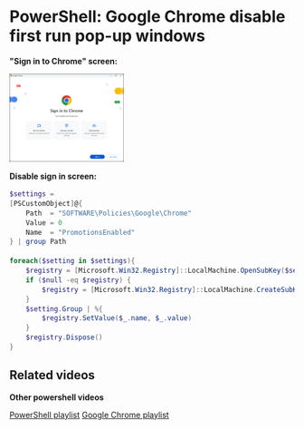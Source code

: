 # PowerShell: Google Chrome disable first run pop-up windows

<b>"Sign in to Chrome" screen:</b>

<img src="img/signin.png" width=40% height=40%>

<b>Disable sign in screen:</b>

```powershell
$settings = 
[PSCustomObject]@{
    Path  = "SOFTWARE\Policies\Google\Chrome"
    Value = 0
    Name  = "PromotionsEnabled"
} | group Path

foreach($setting in $settings){
    $registry = [Microsoft.Win32.Registry]::LocalMachine.OpenSubKey($setting.Name, $true)
    if ($null -eq $registry) {
        $registry = [Microsoft.Win32.Registry]::LocalMachine.CreateSubKey($setting.Name, $true)
    }
    $setting.Group | %{
        $registry.SetValue($_.name, $_.value)
    }
    $registry.Dispose()
}
```

## Related videos

<b>Other powershell videos</b>

[PowerShell playlist](https://www.youtube.com/playlist?list=PLVncjTDMNQ4RDyVzbV0_kpXCScTMgUw_A)
[Google Chrome playlist](https://www.youtube.com/playlist?list=PLVncjTDMNQ4TOfhZyNOqTyrpRS6HXFqjW)
